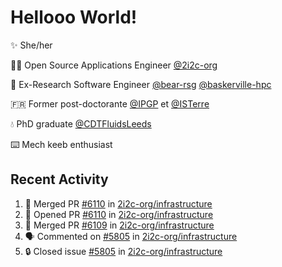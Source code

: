 # Hellooo World!

✨ She/her

👩‍💻 Open Source Applications Engineer [@2i2c-org](https://2i2c.org/)

🐻 Ex-Research Software Engineer [@bear-rsg](https://github.com/bear-rsg) [@baskerville-hpc](https://github.com/baskerville-hpc) 

🇫🇷 Former post-doctorante [@IPGP](https://github.com/IPGP) et [@ISTerre](https://www.isterre.fr/) 

💧 PhD graduate [@CDTFluidsLeeds](https://fluid-dynamics.leeds.ac.uk/) 

⌨️ Mech keeb enthusiast 

## Recent Activity 

<!--START_SECTION:activity-->
1. 🎉 Merged PR [#6110](https://github.com/2i2c-org/infrastructure/pull/6110) in [2i2c-org/infrastructure](https://github.com/2i2c-org/infrastructure)
2. 💪 Opened PR [#6110](https://github.com/2i2c-org/infrastructure/pull/6110) in [2i2c-org/infrastructure](https://github.com/2i2c-org/infrastructure)
3. 🎉 Merged PR [#6109](https://github.com/2i2c-org/infrastructure/pull/6109) in [2i2c-org/infrastructure](https://github.com/2i2c-org/infrastructure)
4. 🗣 Commented on [#5805](https://github.com/2i2c-org/infrastructure/issues/5805#issuecomment-2904790755) in [2i2c-org/infrastructure](https://github.com/2i2c-org/infrastructure)
5. 🔒 Closed issue [#5805](https://github.com/2i2c-org/infrastructure/issues/5805) in [2i2c-org/infrastructure](https://github.com/2i2c-org/infrastructure)
<!--END_SECTION:activity-->
